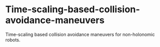 # Time-scaling-based-collision-avoidance-maneuvers
Time-scaling based collision avoidance maneuvers for non-holonomic robots.
